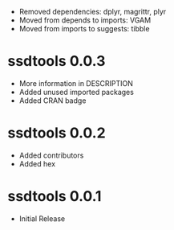 - Removed dependencies: dplyr, magrittr, plyr
- Moved from depends to imports: VGAM
- Moved from imports to suggests: tibble

# ssdtools 0.0.3

- More information in DESCRIPTION
- Added unused imported packages
- Added CRAN badge

# ssdtools 0.0.2

- Added contributors
- Added hex

# ssdtools 0.0.1

- Initial Release
